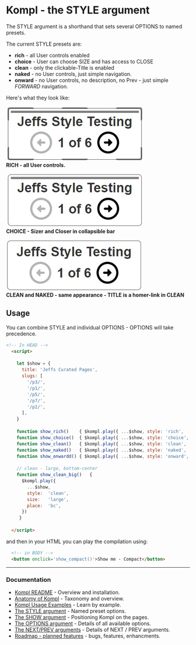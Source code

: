 # Kompl - the STYLE argument

The STYLE argument is a shorthand that sets several OPTIONS to named presets.

The current STYLE presets are:
  * **rich** - all User controls enabled
  * **choice** - User can choose SIZE and has access to CLOSE
  * **clean** - only the clickable-Title is enabled
  * **naked** - no User controls, just simple navigation.
  * **onward** - no User controls, no description, no Prev - just simple *FORWARD* navigation.

Here's what they look like:

![Style RICH](kompl-style-rich.jpg)<br>
**RICH - all User controls.**

![Style CHOICE](kompl-style-choice.jpg)<br>
**CHOICE - Sizer and Closer in collapsible bar**

![Style CLEAN](kompl-style-clean.jpg)<br>
**CLEAN and NAKED - same appearance - TITLE is a homer-link in CLEAN**

## Usage

You can combine STYLE and individual OPTIONS - OPTIONS will take precedence.

```html
<!-- In HEAD -->
  <script>

    let $show = {
      title: 'Jeffs Curated Pages',
      slugs: [
        '/p3/',
        '/p1/',
        '/p5/',
        '/p7/',
        '/p2/',
      ],
    }

    function show_rich()    { $kompl.play({ ...$show, style: 'rich',    }) }
    function show_choice()  { $kompl.play({ ...$show, style: 'choice',  }) }
    function show_clean()   { $kompl.play({ ...$show, style: 'clean',   }) }
    function show_naked()   { $kompl.play({ ...$show, style: 'naked',   }) }
    function show_onwardd() { $kompl.play({ ...$show, style: 'onward',   }) }

    // clean - large, bottom-center
    function show_clean_big()   {
      $kompl.play({
        ...$show,
        style:  'clean',
        size:   'large',
        place:  'bc',
      })
     }

  </script>
```

and then in your HTML you can play the compilation using:

```html
  <!-- in BODY -->
  <button onclick='show_compact()'>Show me - Compact</button>
```

---

### Documentation

* [Kompl README](../README.md) - Overview and installation.
* [Anatomy of Kompl](widget-anatomy.md) - Taxonomy and overview.
* [Kompl Usage Examples](example-usage.md) - Learn by example.
* [The STYLE argument](example-style.md) - Named preset options.
* [The SHOW argument](example-show.md) - Positioning Kompl on the pages.
* [The OPTIONS argument](example-options.md) - Details of all available options.
* [The NEXT/PREV arguments](example-label.md) - Details of NEXT / PREV arguments.
* [Roadmap - planned features](widget-roadmap.md) - bugs, features, enhancments.
